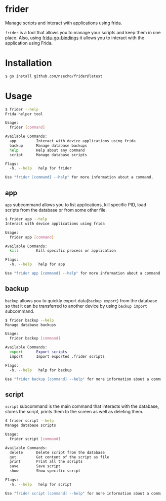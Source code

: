 # frider
Manage scripts and interact with applications using frida.

`frider` is a tool that allows you to manage your scripts and keep them in one place. 
Also, using [frida-go-bindings](https://github.com/frida/frida-go) it allows you to interact with the application 
using Frida.

# Installation

```bash
$ go install github.com/nsecho/frider@latest
```

# Usage

```bash
$ frider --help
Frida helper tool

Usage:
  frider [command]

Available Commands:
  app         Interact with device applications using frida
  backup      Manage database backups
  help        Help about any command
  script      Manage database scripts

Flags:
  -h, --help   help for frider

Use "frider [command] --help" for more information about a command.
```

## app

`app` subcommand allows you to list applications, kill specific PID, load scripts from the database 
or from some other file.

```bash
$ frider app --help
Interact with device applications using frida

Usage:
  frider app [command]

Available Commands:
  kill        Kill specific process or application

Flags:
  -h, --help   help for app

Use "frider app [command] --help" for more information about a command.
```

## backup

`backup` allows you to quickly export data(`backup export`) from the database so that it can be transferred to another device by using `backup import` subcommand.

```bash
$ frider backup --help
Manage database backups

Usage:
  frider backup [command]

Available Commands:
  export      Export scripts
  import      Import exported .frider scripts

Flags:
  -h, --help   help for backup

Use "frider backup [command] --help" for more information about a command.
```

## script

`script` subcommand is the main command that interacts with the database, stores the script, prints them to the screen as well as deleting them.

```bash
$ frider script --help
Manage database scripts

Usage:
  frider script [command]

Available Commands:
  delete      Delete script from the database
  get         Get content of the script as file
  print       Print all the scripts
  save        Save script
  show        Show specific script

Flags:
  -h, --help   help for script

Use "frider script [command] --help" for more information about a command
```